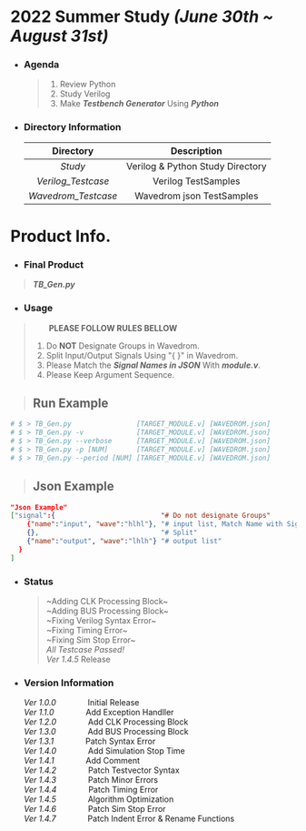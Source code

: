 # 2022 Summer Study  *(June 30th ~ August 31st)*
+ ### Agenda
    >1. Review Python
    >2. Study Verilog
    >3. Make __*Testbench Generator*__ Using __*Python*__  
+ ### Directory Information

    |Directory|Description|  
    |:---:|:--------:|  
    |*Study*|Verilog & Python Study Directory |  
    |*Verilog_Testcase*| Verilog TestSamples |
    |*Wavedrom_Testcase*| Wavedrom json TestSamples |  

# Product Info.
+ ### Final Product
>__*TB_Gen.py*__ 

+ ### Usage
>  __PLEASE FOLLOW RULES BELLOW__
> 1. Do __NOT__ Designate Groups in Wavedrom.  
> 2. Split Input/Output Signals Using "{ }" in Wavedrom.  
> 3. Please Match the __*Signal Names in JSON*__ With __*module.v*__.    
> 4. Please Keep Argument Sequence.  

> ## Run Example  
```bash
# $ > TB_Gen.py                [TARGET_MODULE.v] [WAVEDROM.json] 
# $ > TB_Gen.py -v             [TARGET_MODULE.v] [WAVEDROM.json]
# $ > TB_Gen.py --verbose      [TARGET_MODULE.v] [WAVEDROM.json]
# $ > TB_Gen.py -p [NUM]       [TARGET_MODULE.v] [WAVEDROM.json]
# $ > TB_Gen.py --period [NUM] [TARGET_MODULE.v] [WAVEDROM.json]
```
> ## Json Example  
```json
"Json Example"
["signal":{                          "# Do not designate Groups"
    {"name":"input", "wave":"hlhl"}, "# input list, Match Name with Signal(s) Used in Verilog Module"
    {},                              "# Split"
    {"name":"output", "wave":"lhlh"} "# output list"
  }
]    
```

+ ### Status
    > ~Adding CLK Processing Block~  
    > ~Adding BUS Processing Block~  
    > ~Fixing Verilog Syntax Error~  
    > ~Fixing Timing Error~  
    > ~Fixing Sim Stop Error~  
    >_All Testcase Passed!_  
    > *Ver 1.4.5* Release  

+ ### Version Information
    *Ver 1.0.0*    Initial Release  
    *Ver 1.1.0*    Add Exception Handller    
    *Ver 1.2.0*    Add CLK Processing Block  
    *Ver 1.3.0*    Add BUS Processing Block  
    *Ver 1.3.1*    Patch Syntax Error  
    *Ver 1.4.0*    Add Simulation Stop Time  
    *Ver 1.4.1*    Add Comment  
    *Ver 1.4.2*    Patch Testvector Syntax  
    *Ver 1.4.3*    Patch Minor Errors  
    *Ver 1.4.4*    Patch Timing Error  
    *Ver 1.4.5*    Algorithm Optimization  
    *Ver 1.4.6*    Patch Sim Stop Error  
    *Ver 1.4.7*    Patch Indent Error & Rename Functions
